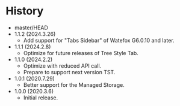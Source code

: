 # History

 - master/HEAD
 - 1.1.2 (2024.3.26)
   * Add support for "Tabs Sidebar" of Watefox G6.0.10 and later.
 - 1.1.1 (2024.2.8)
   * Optimize for future releases of Tree Style Tab.
 - 1.1.0 (2024.2.2)
   * Optimize with reduced API call.
   * Prepare to support next version TST.
 - 1.0.1 (2020.7.29)
   * Better support for the Managed Storage.
 - 1.0.0 (2020.3.6)
   * Initial release.
